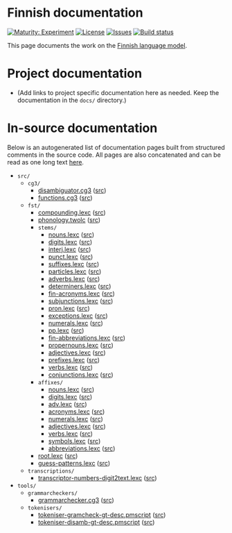 # Finnish documentation

[![Maturity: Experiment](https://img.shields.io/badge/Maturity-Experiment-black.svg)](https://giellalt.github.io/MaturityClassification.html)
[![License](https://img.shields.io/github/license/giellalt/lang-fin)](https://github.com/giellalt/lang-fin/blob/main/LICENSE)
[![Issues](https://img.shields.io/github/issues/giellalt/lang-fin)](https://github.com/giellalt/lang-fin/issues)
[![Build status](https://github.com/giellalt/lang-fin/workflows/Speller%20CI+CD/badge.svg)](https://github.com/giellalt/lang-fin/actions)

This page documents the work on the [Finnish language model](http://github.com/giellalt/lang-fin). 

# Project documentation

* (Add links to project specific documentation here as needed. Keep the documentation in the `docs/` directory.)

# In-source documentation

Below is an autogenerated list of documentation pages built from structured comments in the source code. All pages are also concatenated and can be read as one long text [here](fin.md).

* `src/`
    * `cg3/`
        * [disambiguator.cg3](src-cg3-disambiguator.cg3.html) ([src](https://github.com/giellalt/lang-fin/blob/main/src/cg3/disambiguator.cg3))
        * [functions.cg3](src-cg3-functions.cg3.html) ([src](https://github.com/giellalt/lang-fin/blob/main/src/cg3/functions.cg3))
    * `fst/`
        * [compounding.lexc](src-fst-compounding.lexc.html) ([src](https://github.com/giellalt/lang-fin/blob/main/src/fst/compounding.lexc))
        * [phonology.twolc](src-fst-phonology.twolc.html) ([src](https://github.com/giellalt/lang-fin/blob/main/src/fst/phonology.twolc))
        * `stems/`
            * [nouns.lexc](src-fst-stems-nouns.lexc.html) ([src](https://github.com/giellalt/lang-fin/blob/main/src/fst/stems/nouns.lexc))
            * [digits.lexc](src-fst-stems-digits.lexc.html) ([src](https://github.com/giellalt/lang-fin/blob/main/src/fst/stems/digits.lexc))
            * [interj.lexc](src-fst-stems-interj.lexc.html) ([src](https://github.com/giellalt/lang-fin/blob/main/src/fst/stems/interj.lexc))
            * [punct.lexc](src-fst-stems-punct.lexc.html) ([src](https://github.com/giellalt/lang-fin/blob/main/src/fst/stems/punct.lexc))
            * [suffixes.lexc](src-fst-stems-suffixes.lexc.html) ([src](https://github.com/giellalt/lang-fin/blob/main/src/fst/stems/suffixes.lexc))
            * [particles.lexc](src-fst-stems-particles.lexc.html) ([src](https://github.com/giellalt/lang-fin/blob/main/src/fst/stems/particles.lexc))
            * [adverbs.lexc](src-fst-stems-adverbs.lexc.html) ([src](https://github.com/giellalt/lang-fin/blob/main/src/fst/stems/adverbs.lexc))
            * [determiners.lexc](src-fst-stems-determiners.lexc.html) ([src](https://github.com/giellalt/lang-fin/blob/main/src/fst/stems/determiners.lexc))
            * [fin-acronyms.lexc](src-fst-stems-fin-acronyms.lexc.html) ([src](https://github.com/giellalt/lang-fin/blob/main/src/fst/stems/fin-acronyms.lexc))
            * [subjunctions.lexc](src-fst-stems-subjunctions.lexc.html) ([src](https://github.com/giellalt/lang-fin/blob/main/src/fst/stems/subjunctions.lexc))
            * [pron.lexc](src-fst-stems-pron.lexc.html) ([src](https://github.com/giellalt/lang-fin/blob/main/src/fst/stems/pron.lexc))
            * [exceptions.lexc](src-fst-stems-exceptions.lexc.html) ([src](https://github.com/giellalt/lang-fin/blob/main/src/fst/stems/exceptions.lexc))
            * [numerals.lexc](src-fst-stems-numerals.lexc.html) ([src](https://github.com/giellalt/lang-fin/blob/main/src/fst/stems/numerals.lexc))
            * [pp.lexc](src-fst-stems-pp.lexc.html) ([src](https://github.com/giellalt/lang-fin/blob/main/src/fst/stems/pp.lexc))
            * [fin-abbreviations.lexc](src-fst-stems-fin-abbreviations.lexc.html) ([src](https://github.com/giellalt/lang-fin/blob/main/src/fst/stems/fin-abbreviations.lexc))
            * [propernouns.lexc](src-fst-stems-propernouns.lexc.html) ([src](https://github.com/giellalt/lang-fin/blob/main/src/fst/stems/propernouns.lexc))
            * [adjectives.lexc](src-fst-stems-adjectives.lexc.html) ([src](https://github.com/giellalt/lang-fin/blob/main/src/fst/stems/adjectives.lexc))
            * [prefixes.lexc](src-fst-stems-prefixes.lexc.html) ([src](https://github.com/giellalt/lang-fin/blob/main/src/fst/stems/prefixes.lexc))
            * [verbs.lexc](src-fst-stems-verbs.lexc.html) ([src](https://github.com/giellalt/lang-fin/blob/main/src/fst/stems/verbs.lexc))
            * [conjunctions.lexc](src-fst-stems-conjunctions.lexc.html) ([src](https://github.com/giellalt/lang-fin/blob/main/src/fst/stems/conjunctions.lexc))
        * `affixes/`
            * [nouns.lexc](src-fst-affixes-nouns.lexc.html) ([src](https://github.com/giellalt/lang-fin/blob/main/src/fst/affixes/nouns.lexc))
            * [digits.lexc](src-fst-affixes-digits.lexc.html) ([src](https://github.com/giellalt/lang-fin/blob/main/src/fst/affixes/digits.lexc))
            * [adv.lexc](src-fst-affixes-adv.lexc.html) ([src](https://github.com/giellalt/lang-fin/blob/main/src/fst/affixes/adv.lexc))
            * [acronyms.lexc](src-fst-affixes-acronyms.lexc.html) ([src](https://github.com/giellalt/lang-fin/blob/main/src/fst/affixes/acronyms.lexc))
            * [numerals.lexc](src-fst-affixes-numerals.lexc.html) ([src](https://github.com/giellalt/lang-fin/blob/main/src/fst/affixes/numerals.lexc))
            * [adjectives.lexc](src-fst-affixes-adjectives.lexc.html) ([src](https://github.com/giellalt/lang-fin/blob/main/src/fst/affixes/adjectives.lexc))
            * [verbs.lexc](src-fst-affixes-verbs.lexc.html) ([src](https://github.com/giellalt/lang-fin/blob/main/src/fst/affixes/verbs.lexc))
            * [symbols.lexc](src-fst-affixes-symbols.lexc.html) ([src](https://github.com/giellalt/lang-fin/blob/main/src/fst/affixes/symbols.lexc))
            * [abbreviations.lexc](src-fst-affixes-abbreviations.lexc.html) ([src](https://github.com/giellalt/lang-fin/blob/main/src/fst/affixes/abbreviations.lexc))
        * [root.lexc](src-fst-root.lexc.html) ([src](https://github.com/giellalt/lang-fin/blob/main/src/fst/root.lexc))
        * [guess-patterns.lexc](src-fst-guess-patterns.lexc.html) ([src](https://github.com/giellalt/lang-fin/blob/main/src/fst/guess-patterns.lexc))
    * `transcriptions/`
        * [transcriptor-numbers-digit2text.lexc](src-transcriptions-transcriptor-numbers-digit2text.lexc.html) ([src](https://github.com/giellalt/lang-fin/blob/main/src/transcriptions/transcriptor-numbers-digit2text.lexc))
* `tools/`
    * `grammarcheckers/`
        * [grammarchecker.cg3](tools-grammarcheckers-grammarchecker.cg3.html) ([src](https://github.com/giellalt/lang-fin/blob/main/tools/grammarcheckers/grammarchecker.cg3))
    * `tokenisers/`
        * [tokeniser-gramcheck-gt-desc.pmscript](tools-tokenisers-tokeniser-gramcheck-gt-desc.pmscript.html) ([src](https://github.com/giellalt/lang-fin/blob/main/tools/tokenisers/tokeniser-gramcheck-gt-desc.pmscript))
        * [tokeniser-disamb-gt-desc.pmscript](tools-tokenisers-tokeniser-disamb-gt-desc.pmscript.html) ([src](https://github.com/giellalt/lang-fin/blob/main/tools/tokenisers/tokeniser-disamb-gt-desc.pmscript))
